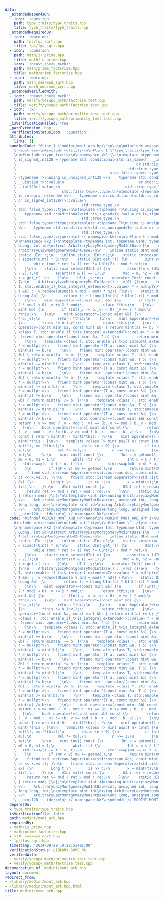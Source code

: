 ```yaml
---
data:
  _extendedDependsOn:
  - icon: ':question:'
    path: type_traits/type_traits.hpp
    title: type_traits/type_traits.hpp
  _extendedRequiredBy:
  - icon: ':warning:'
    path: fps/fps_sqrt.hpp
    title: fps/fps_sqrt.hpp
  - icon: ':question:'
    path: math/is_prime.hpp
    title: math/is_prime.hpp
  - icon: ':heavy_check_mark:'
    path: math/prime_factorize.hpp
    title: math/prime_factorize.hpp
  - icon: ':warning:'
    path: math_mod/mod_sqrt.hpp
    title: math_mod/mod_sqrt.hpp
  _extendedVerifiedWith:
  - icon: ':heavy_check_mark:'
    path: verify/yosupo_math/factrize.test.cpp
    title: verify/yosupo_math/factrize.test.cpp
  - icon: ':x:'
    path: verify/yosupo_math/primality_test.test.cpp
    title: verify/yosupo_math/primality_test.test.cpp
  _isVerificationFailed: true
  _pathExtension: hpp
  _verificationStatusIcon: ':question:'
  attributes:
    links: []
  bundledCode: "#line 1 \"modint/mont_arb.hpp\"\n\n\n\n#include <cassert>\n#include\
    \ <iostream>\n#include <utility>\n\n#line 1 \"type_traits/type_traits.hpp\"\n\n\
    \n\n#include <type_traits>\n\nnamespace kk2 {\n\ntemplate <typename T>\nusing\
    \ is_signed_int128 = typename std::conditional<std::is_same<T, __int128_t>::value\n\
    \                                                       or std::is_same<T, __int128>::value,\n\
    \                                                   std::true_type,\n        \
    \                                           std::false_type>::type;\n\ntemplate\
    \ <typename T>\nusing is_unsigned_int128 =\n    typename std::conditional<std::is_same<T,\
    \ __uint128_t>::value\n                                  or std::is_same<T, unsigned\
    \ __int128>::value,\n                              std::true_type,\n         \
    \                     std::false_type>::type;\n\ntemplate <typename T>\nusing\
    \ is_integral_extended =\n    typename std::conditional<std::is_integral<T>::value\
    \ or is_signed_int128<T>::value\n                                  or is_unsigned_int128<T>::value,\n\
    \                              std::true_type,\n                             \
    \ std::false_type>::type;\n\ntemplate <typename T>\nusing is_signed_extended =\n\
    \    typename std::conditional<std::is_signed<T>::value or is_signed_int128<T>::value,\n\
    \                              std::true_type,\n                             \
    \ std::false_type>::type;\n\ntemplate <typename T>\nusing is_unsigned_extended\
    \ =\n    typename std::conditional<std::is_unsigned<T>::value or is_unsigned_int128<T>::value,\n\
    \                              std::true_type,\n                             \
    \ std::false_type>::type;\n\n} // namespace kk2\n\n\n#line 9 \"modint/mont_arb.hpp\"\
    \n\nnamespace kk2 {\n\ntemplate <typename Int, typename UInt, typename Long, typename\
    \ ULong, int id>\nstruct ArbitraryLazyMontgomeryModIntBase {\n    using mint =\
    \ ArbitraryLazyMontgomeryModIntBase;\n\n    inline static UInt mod;\n    inline\
    \ static UInt r;\n    inline static UInt n2;\n    static constexpr int bit_length\
    \ = sizeof(UInt) * 8;\n\n    static UInt get_r() {\n        UInt ret = mod;\n\
    \        while (mod * ret != 1) ret *= UInt(2) - mod * ret;\n        return ret;\n\
    \    }\n\n    static void setmod(UInt m) {\n        assert(m < (UInt(1u) << (bit_length\
    \ - 2)));\n        assert((m & 1) == 1);\n        mod = m, n2 = -ULong(m) % m,\
    \ r = get_r();\n    }\n\n    UInt _v;\n\n    operator Int() const { return val();\
    \ }\n\n    ArbitraryLazyMontgomeryModIntBase() : _v(0) {}\n\n    template <class\
    \ T, std::enable_if_t<is_integral_extended<T>::value> * = nullptr>\n    ArbitraryLazyMontgomeryModIntBase(const\
    \ T &b) : _v(reduce(ULong(b % mod + mod) * n2)) {}\n\n    static UInt reduce(const\
    \ ULong &b) {\n        return (b + ULong(UInt(b) * UInt(-r)) * mod) >> bit_length;\n\
    \    }\n\n    mint &operator+=(const mint &b) {\n        if (Int(_v += b._v -\
    \ 2 * mod) < 0) _v += 2 * mod;\n        return *this;\n    }\n\n    mint &operator-=(const\
    \ mint &b) {\n        if (Int(_v -= b._v) < 0) _v += 2 * mod;\n        return\
    \ *this;\n    }\n\n    mint &operator*=(const mint &b) {\n        _v = reduce(ULong(_v)\
    \ * b._v);\n        return *this;\n    }\n\n    mint &operator/=(const mint &b)\
    \ {\n        *this *= b.inv();\n        return *this;\n    }\n\n    friend mint\
    \ operator+(const mint &a, const mint &b) { return mint(a) += b; }\n\n    template\
    \ <class T, std::enable_if_t<is_integral_extended<T>::value> * = nullptr>\n  \
    \  friend mint operator+(const mint &a, T b) {\n        return mint(a) += mint(b);\n\
    \    }\n\n    template <class T, std::enable_if_t<is_integral_extended<T>::value>\
    \ * = nullptr>\n    friend mint operator+(T a, const mint &b) {\n        return\
    \ mint(a) += b;\n    }\n\n    friend mint operator-(const mint &a, const mint\
    \ &b) { return mint(a) -= b; }\n\n    template <class T, std::enable_if_t<is_integral_extended<T>::value>\
    \ * = nullptr>\n    friend mint operator-(const mint &a, T b) {\n        return\
    \ mint(a) -= mint(b);\n    }\n\n    template <class T, std::enable_if_t<is_integral_extended<T>::value>\
    \ * = nullptr>\n    friend mint operator-(T a, const mint &b) {\n        return\
    \ mint(a) -= b;\n    }\n\n    friend mint operator*(const mint &a, const mint\
    \ &b) { return mint(a) *= b; }\n\n    template <class T, std::enable_if_t<is_integral_extended<T>::value>\
    \ * = nullptr>\n    friend mint operator*(const mint &a, T b) {\n        return\
    \ mint(a) *= mint(b);\n    }\n\n    template <class T, std::enable_if_t<is_integral_extended<T>::value>\
    \ * = nullptr>\n    friend mint operator*(T a, const mint &b) {\n        return\
    \ mint(a) *= b;\n    }\n\n    friend mint operator/(const mint &a, const mint\
    \ &b) { return mint(a) /= b; }\n\n    template <class T, std::enable_if_t<is_integral_extended<T>::value>\
    \ * = nullptr>\n    friend mint operator/(const mint &a, T b) {\n        return\
    \ mint(a) /= mint(b);\n    }\n\n    template <class T, std::enable_if_t<is_integral_extended<T>::value>\
    \ * = nullptr>\n    friend mint operator/(T a, const mint &b) {\n        return\
    \ mint(a) /= b;\n    }\n\n    bool operator==(const mint &b) const {\n       \
    \ return (_v >= mod ? _v - mod : _v) == (b._v >= mod ? b._v - mod : b._v);\n \
    \   }\n\n    bool operator!=(const mint &b) const {\n        return (_v >= mod\
    \ ? _v - mod : _v) != (b._v >= mod ? b._v - mod : b._v);\n    }\n\n    mint operator-()\
    \ const { return mint(0) - mint(*this); }\n\n    mint operator+() const { return\
    \ mint(*this); }\n\n    template <class T> mint pow(T n) const {\n        mint\
    \ ret(1), mul(*this);\n        while (n > 0) {\n            if (n & 1) ret *=\
    \ mul;\n            mul *= mul;\n            n >>= 1;\n        }\n        return\
    \ ret;\n    }\n\n    mint inv() const {\n        Int s = getmod(), t = val(),\
    \ m0 = 0, m1 = 1;\n        while (t) {\n            Int u = s / t;\n         \
    \   std::swap(s -= t * u, t);\n            std::swap(m0 -= m1 * u, m1);\n    \
    \    }\n        if (m0 < 0) m0 += getmod();\n        return mint(m0);\n    }\n\
    \n    friend std::ostream &operator<<(std::ostream &os, const mint &x) { return\
    \ os << x.val(); }\n\n    friend std::istream &operator>>(std::istream &is, mint\
    \ &x) {\n        Long t;\n        is >> t;\n        x = mint(t);\n        return\
    \ (is);\n    }\n\n    UInt val() const {\n        UInt ret = reduce(_v);\n   \
    \     return ret >= mod ? ret - mod : ret;\n    }\n\n    static UInt getmod()\
    \ { return mod; }\n};\n\ntemplate <int id>\nusing ArbitraryLazyMontgomeryModInt\
    \ =\n    ArbitraryLazyMontgomeryModIntBase<int, unsigned int, long long, unsigned\
    \ long long, id>;\n\ntemplate <int id>\nusing ArbitraryLazyMontgomeryModInt64bit\
    \ =\n    ArbitraryLazyMontgomeryModIntBase<long long, unsigned long long, __int128_t,\
    \ __uint128_t, id>;\n\n} // namespace kk2\n\n\n"
  code: "#ifndef MODINT_MONT_ARB_HPP\n#define MODINT_MONT_ARB_HPP 1\n\n#include <cassert>\n\
    #include <iostream>\n#include <utility>\n\n#include \"../type_traits/type_traits.hpp\"\
    \n\nnamespace kk2 {\n\ntemplate <typename Int, typename UInt, typename Long, typename\
    \ ULong, int id>\nstruct ArbitraryLazyMontgomeryModIntBase {\n    using mint =\
    \ ArbitraryLazyMontgomeryModIntBase;\n\n    inline static UInt mod;\n    inline\
    \ static UInt r;\n    inline static UInt n2;\n    static constexpr int bit_length\
    \ = sizeof(UInt) * 8;\n\n    static UInt get_r() {\n        UInt ret = mod;\n\
    \        while (mod * ret != 1) ret *= UInt(2) - mod * ret;\n        return ret;\n\
    \    }\n\n    static void setmod(UInt m) {\n        assert(m < (UInt(1u) << (bit_length\
    \ - 2)));\n        assert((m & 1) == 1);\n        mod = m, n2 = -ULong(m) % m,\
    \ r = get_r();\n    }\n\n    UInt _v;\n\n    operator Int() const { return val();\
    \ }\n\n    ArbitraryLazyMontgomeryModIntBase() : _v(0) {}\n\n    template <class\
    \ T, std::enable_if_t<is_integral_extended<T>::value> * = nullptr>\n    ArbitraryLazyMontgomeryModIntBase(const\
    \ T &b) : _v(reduce(ULong(b % mod + mod) * n2)) {}\n\n    static UInt reduce(const\
    \ ULong &b) {\n        return (b + ULong(UInt(b) * UInt(-r)) * mod) >> bit_length;\n\
    \    }\n\n    mint &operator+=(const mint &b) {\n        if (Int(_v += b._v -\
    \ 2 * mod) < 0) _v += 2 * mod;\n        return *this;\n    }\n\n    mint &operator-=(const\
    \ mint &b) {\n        if (Int(_v -= b._v) < 0) _v += 2 * mod;\n        return\
    \ *this;\n    }\n\n    mint &operator*=(const mint &b) {\n        _v = reduce(ULong(_v)\
    \ * b._v);\n        return *this;\n    }\n\n    mint &operator/=(const mint &b)\
    \ {\n        *this *= b.inv();\n        return *this;\n    }\n\n    friend mint\
    \ operator+(const mint &a, const mint &b) { return mint(a) += b; }\n\n    template\
    \ <class T, std::enable_if_t<is_integral_extended<T>::value> * = nullptr>\n  \
    \  friend mint operator+(const mint &a, T b) {\n        return mint(a) += mint(b);\n\
    \    }\n\n    template <class T, std::enable_if_t<is_integral_extended<T>::value>\
    \ * = nullptr>\n    friend mint operator+(T a, const mint &b) {\n        return\
    \ mint(a) += b;\n    }\n\n    friend mint operator-(const mint &a, const mint\
    \ &b) { return mint(a) -= b; }\n\n    template <class T, std::enable_if_t<is_integral_extended<T>::value>\
    \ * = nullptr>\n    friend mint operator-(const mint &a, T b) {\n        return\
    \ mint(a) -= mint(b);\n    }\n\n    template <class T, std::enable_if_t<is_integral_extended<T>::value>\
    \ * = nullptr>\n    friend mint operator-(T a, const mint &b) {\n        return\
    \ mint(a) -= b;\n    }\n\n    friend mint operator*(const mint &a, const mint\
    \ &b) { return mint(a) *= b; }\n\n    template <class T, std::enable_if_t<is_integral_extended<T>::value>\
    \ * = nullptr>\n    friend mint operator*(const mint &a, T b) {\n        return\
    \ mint(a) *= mint(b);\n    }\n\n    template <class T, std::enable_if_t<is_integral_extended<T>::value>\
    \ * = nullptr>\n    friend mint operator*(T a, const mint &b) {\n        return\
    \ mint(a) *= b;\n    }\n\n    friend mint operator/(const mint &a, const mint\
    \ &b) { return mint(a) /= b; }\n\n    template <class T, std::enable_if_t<is_integral_extended<T>::value>\
    \ * = nullptr>\n    friend mint operator/(const mint &a, T b) {\n        return\
    \ mint(a) /= mint(b);\n    }\n\n    template <class T, std::enable_if_t<is_integral_extended<T>::value>\
    \ * = nullptr>\n    friend mint operator/(T a, const mint &b) {\n        return\
    \ mint(a) /= b;\n    }\n\n    bool operator==(const mint &b) const {\n       \
    \ return (_v >= mod ? _v - mod : _v) == (b._v >= mod ? b._v - mod : b._v);\n \
    \   }\n\n    bool operator!=(const mint &b) const {\n        return (_v >= mod\
    \ ? _v - mod : _v) != (b._v >= mod ? b._v - mod : b._v);\n    }\n\n    mint operator-()\
    \ const { return mint(0) - mint(*this); }\n\n    mint operator+() const { return\
    \ mint(*this); }\n\n    template <class T> mint pow(T n) const {\n        mint\
    \ ret(1), mul(*this);\n        while (n > 0) {\n            if (n & 1) ret *=\
    \ mul;\n            mul *= mul;\n            n >>= 1;\n        }\n        return\
    \ ret;\n    }\n\n    mint inv() const {\n        Int s = getmod(), t = val(),\
    \ m0 = 0, m1 = 1;\n        while (t) {\n            Int u = s / t;\n         \
    \   std::swap(s -= t * u, t);\n            std::swap(m0 -= m1 * u, m1);\n    \
    \    }\n        if (m0 < 0) m0 += getmod();\n        return mint(m0);\n    }\n\
    \n    friend std::ostream &operator<<(std::ostream &os, const mint &x) { return\
    \ os << x.val(); }\n\n    friend std::istream &operator>>(std::istream &is, mint\
    \ &x) {\n        Long t;\n        is >> t;\n        x = mint(t);\n        return\
    \ (is);\n    }\n\n    UInt val() const {\n        UInt ret = reduce(_v);\n   \
    \     return ret >= mod ? ret - mod : ret;\n    }\n\n    static UInt getmod()\
    \ { return mod; }\n};\n\ntemplate <int id>\nusing ArbitraryLazyMontgomeryModInt\
    \ =\n    ArbitraryLazyMontgomeryModIntBase<int, unsigned int, long long, unsigned\
    \ long long, id>;\n\ntemplate <int id>\nusing ArbitraryLazyMontgomeryModInt64bit\
    \ =\n    ArbitraryLazyMontgomeryModIntBase<long long, unsigned long long, __int128_t,\
    \ __uint128_t, id>;\n\n} // namespace kk2\n\n#endif // MODINT_MONT_ARB_HPP\n"
  dependsOn:
  - type_traits/type_traits.hpp
  isVerificationFile: false
  path: modint/mont_arb.hpp
  requiredBy:
  - math/is_prime.hpp
  - math/prime_factorize.hpp
  - math_mod/mod_sqrt.hpp
  - fps/fps_sqrt.hpp
  timestamp: '2024-09-29 19:28:53+09:00'
  verificationStatus: LIBRARY_SOME_WA
  verifiedWith:
  - verify/yosupo_math/primality_test.test.cpp
  - verify/yosupo_math/factrize.test.cpp
documentation_of: modint/mont_arb.hpp
layout: document
redirect_from:
- /library/modint/mont_arb.hpp
- /library/modint/mont_arb.hpp.html
title: modint/mont_arb.hpp
---
```

